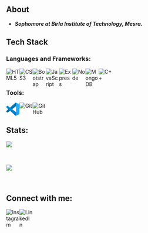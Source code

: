 ## About

- _**Sophomore at Birla Institute of Technology, Mesra.**_

## Tech Stack

### Languages and Frameworks:

<img align="left" alt="HTML5" width="36px" src="https://cdn1.iconfinder.com/data/icons/logotypes/32/badge-html-5-512.png" />

<img align="left" alt="CSS3" width="36px" src="https://cdn1.iconfinder.com/data/icons/logotypes/32/badge-css-3-512.png" />

<img align="left" alt="Bootstrap" width="36px" src="https://i.stack.imgur.com/dMXbE.png" />

<img align="left" alt="JavaScript" width="36px" src="https://cdn2.iconfinder.com/data/icons/designer-skills/128/code-programming-javascript-software-develop-command-language-512.png" />

<img align="left" alt="Express" width="36px" src="https://www.edureka.co/blog/wp-content/uploads/2019/07/express-logo.png" />

<img align="left" alt="Node" width="36px" src="https://cdn.pixabay.com/photo/2015/04/23/17/41/node-js-736399_1280.png" />

<img align="left" alt="MongoDB" width="36px" src="https://www.undernews.fr/wp-content/uploads/2017/01/mongo-db-logo.png" />

<img align="left" alt="C++" width="36px" src="https://cdn4.iconfinder.com/data/icons/logos-brands-in-colors/404/c_logo-512.png" />


<br>
<br>

### Tools:

<img align="left" alt="Visual Studio Code" width="36px" src="https://raw.githubusercontent.com/github/explore/80688e429a7d4ef2fca1e82350fe8e3517d3494d/topics/visual-studio-code/visual-studio-code.png" />

<img align="left" alt="Git" width="36px" src="https://cdn3.iconfinder.com/data/icons/social-media-2169/24/social_media_social_media_logo_git-512.png" />

<img align="left" alt="GitHub" width="36px" src="https://cdn4.iconfinder.com/data/icons/ionicons/512/icon-social-github-512.png" />


<br />
<br />

## Stats:

![](https://github-readme-stats.vercel.app/api?username=Rishav1818&show_icon=true)

<br />

![](https://github-readme-stats.vercel.app/api/top-langs/?username=Rishav1818)

<br />

## Connect with me:

[<img align="left" alt="Instagram" width="36px" src="https://cdn3.iconfinder.com/data/icons/2018-social-media-logotypes/1000/2018_social_media_popular_app_logo_instagram-512.png" />][instagram]

[<img align="left" alt="LinkedIn" width="36px" src="https://cdn2.iconfinder.com/data/icons/social-media-2285/512/1_Linkedin_unofficial_colored_svg-512.png" />][linkedin]

[instagram]: https://www.instagram.com/rishavsingh599/?hl=en
[linkedin]: https://www.linkedin.com/in/rishav-kumar-91bb991b6/
